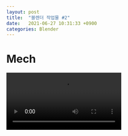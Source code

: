 ```yaml
---
layout: post
title:  "블렌더 작업물 #2"
date:   2021-06-27 10:31:33 +0900
categories: Blender
---
```


# Mech

![Imgur](https://i.imgur.com/MDRBdYz.mp4)